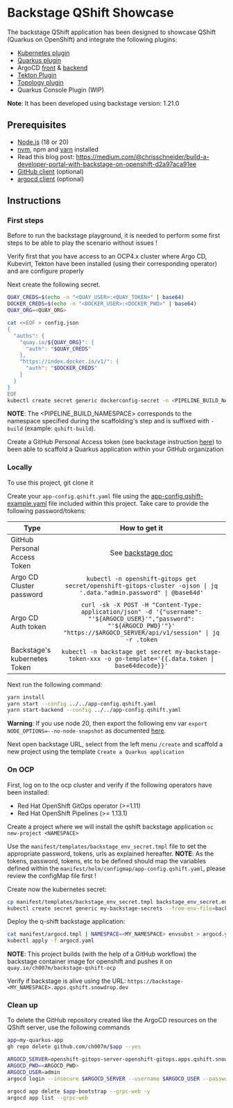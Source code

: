 # Backstage QShift Showcase

The backstage QShift application has been designed to showcase QShift (Quarkus on OpenShift) and integrate the following plugins:
- [Kubernetes plugin](https://backstage.io/docs/features/kubernetes/installation)
- [Quarkus plugin](https://github.com/q-shift/backstage-plugins)
- ArgoCD [front](https://github.com/RoadieHQ/roadie-backstage-plugins/tree/main/plugins/frontend/backstage-plugin-argo-cd) & [backend](https://github.com/RoadieHQ/roadie-backstage-plugins/tree/main/plugins/scaffolder-actions/scaffolder-backend-argocd)
- [Tekton Plugin](https://github.com/janus-idp/backstage-plugins/tree/main/plugins/tekton)
- [Topology plugin](https://github.com/janus-idp/backstage-plugins/tree/main/plugins/topology)
- Quarkus Console Plugin (WIP)

**Note**: It has been developed using backstage version: 1.21.0

## Prerequisites

- [Node.js](https://nodejs.org/en) (18 or 20)
- [nvm](https://github.com/nvm-sh/nvm), npm and [yarn](https://classic.yarnpkg.com/lang/en/docs/install/#mac-stable) installed
- Read this blog post: https://medium.com/@chrisschneider/build-a-developer-portal-with-backstage-on-openshift-d2a97aca91ee
- [GitHub client](https://cli.github.com/) (optional)
- [argocd client](https://argo-cd.readthedocs.io/en/stable/getting_started/#2-download-argo-cd-cli) (optional)

## Instructions

### First steps

Before to run the backstage playground, it is needed to perform some first steps to be able to play the scenario without issues !

Verify first that you have access to an OCP4.x cluster where Argo CD, Kubevirt, Tekton have been installed (using their corresponding operator) and are configure properly

Next create the following secret.
```bash
QUAY_CREDS=$(echo -n "<QUAY_USER>:<QUAY_TOKEN>" | base64)
DOCKER_CREDS=$(echo -n "<DOCKER_USER>:<DOCKER_PWD>" | base64)
QUAY_ORG=<QUAY_ORG>

cat <<EOF > config.json
{
  "auths": {
    "quay.io/${QUAY_ORG}": {
      "auth": "$QUAY_CREDS"
    },
    "https://index.docker.io/v1/": {
      "auth": "$DOCKER_CREDS"
    }
  }
}
EOF
kubectl create secret generic dockerconfig-secret -n <PIPELINE_BUILD_NAMESPACE> --from-file=config.json
```
**NOTE**: The <PIPELINE_BUILD_NAMESPACE> corresponds to the namespace specified during the scaffolding's step and is suffixed with `-build` (example: `qshift-build`).

Create a GitHub Personal Access token (see backstage instruction [here](https://backstage.io/docs/getting-started/configuration/#setting-up-a-github-integration)) to been able to 
scaffold a Quarkus application within your GitHub organization

### Locally

To use this project, git clone it 

Create your `app-config.qshift.yaml` file using the [app-config.qshift-example.yaml](app-config.qshift-example.yaml) file included within this project.
Take care to provide the following password/tokens:

| Type                         |                                                                                   How to get it                                                                                    | 
|------------------------------|:----------------------------------------------------------------------------------------------------------------------------------------------------------------------------------:|
| GitHub Personal Access Token |                                   See [backstage doc](https://backstage.io/docs/getting-started/configuration/#setting-up-a-github-integration)                                    |
| Argo CD Cluster password     |                                `kubectl -n openshift-gitops get secret/openshift-gitops-cluster -ojson \| jq '.data."admin.password" \| @base64d'`                                 | 
| Argo CD Auth token           | `curl -sk -X POST -H "Content-Type: application/json" -d '{"username": "'${ARGOCD_USER}'","password": "'${ARGOCD_PWD}'"}' "https://$ARGOCD_SERVER/api/v1/session" \| jq -r .token` |
| Backstage's kubernetes Token |                                     `kubectl -n backstage get secret my-backstage-token-xxx -o go-template='{{.data.token \| base64decode}}'`                                      |

Next run the following command:

```sh
yarn install
yarn start --config ../../app-config.qshift.yaml
yarn start-backend --config ../../app-config.qshift.yaml
```

**Warning**: If you use node 20, then export the following env var `export NODE_OPTIONS=--no-node-snapshot` as documented [here](https://backstage.io/docs/getting-started/configuration/#create-a-new-component-using-a-software-template).

Next open backstage URL, select from the left menu `/create` and scaffold a new project using the template `Create a Quarkus application`

### On OCP

First, log on to the ocp cluster and verify if the following operators have been installed: 

- Red Hat OpenShift GitOps operator (>=1.11)
- Red Hat OpenShift Pipelines (>= 1.13.1)

Create a project where we will install the qshift backstage application `oc new-project <NAMESPACE>`

Use the `manifest/templates/backstage_env_secret.tmpl` file to set the appropriate password, tokens, urls as explained hereafter.
**NOTE**: As the tokens, password, tokens, etc to be defined should map the variables defined within the `manifest/helm/configmap/app-config.qshift.yaml`, please review the configMap file first !

Create now the kubernetes secret:
```bash
cp manifest/templates/backstage_env_secret.tmpl backstage_env_secret.env
kubectl create secret generic my-backstage-secrets --from-env-file=backstage_env_secret.env
```

Deploy the q-shift backstage application:
```bash
cat manifest/argocd.tmpl | NAMESPACE=<MY_NAMESPACE> envsubst > argocd.yaml
kubectl apply -f argocd.yaml
```

**NOTE**: This project builds (with the help of a GitHub workflow) the backstage container image for openshift and pushes it on `quay.io/ch007m/backstage-qshift-ocp`

Verify if backstage is alive using the URL: `https://backstage-<MY_NAMESPACE>.apps.qshift.snowdrop.dev`

### Clean up

To delete the GitHub repository created like the ArgoCD resources on the QShift server, use the following commands
```bash
app=my-quarkus-app
gh repo delete github.com/ch007m/$app --yes

ARGOCD_SERVER=openshift-gitops-server-openshift-gitops.apps.qshift.snowdrop.dev
ARGOCD_PWD=<ARGOCD_PWD>
ARGOCD_USER=admin
argocd login --insecure $ARGOCD_SERVER --username $ARGOCD_USER --password $ARGOCD_PWD --grpc-web

argocd app delete $app-bootstrap --grpc-web -y
argocd app list --grpc-web
```
